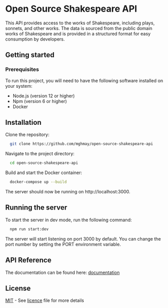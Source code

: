 # Open Source Shakespeare API

This API provides access to the works of Shakespeare, including plays, sonnets, and other works. The data is sourced from the public domain works of Shakespeare and is provided in a structured format for easy consumption by developers.

## Getting started

### Prerequisites

To run this project, you will need to have the following software installed on your system:

- Node.js (version 12 or higher)
- Npm (version 6 or higher)
- Docker

## Installation

Clone the repository:

```bash
  git clone https://github.com/mghmay/open-source-shakespeare-api
```

Navigate to the project directory:

```bash
  cd open-source-shakespeare-api
```

Build and start the Docker container:

```bash
  docker-compose up --build
```

The server should now be running on http://localhost:3000.

## Running the server

To start the server in dev mode, run the following command:

```bash
  npm run start:dev
```

The server will start listening on port 3000 by default. You can change the port number by setting the PORT environment variable.

## API Reference

The documentation can be found here: [documentation](https://documenter.getpostman.com/view/22361139/2s93eYTX2b)

## License

[MIT](https://choosealicense.com/licenses/mit/) - See [licence](https://github.com/mghmay/open-source-shakespeare-api/blob/main/LICENSE) file for more details
